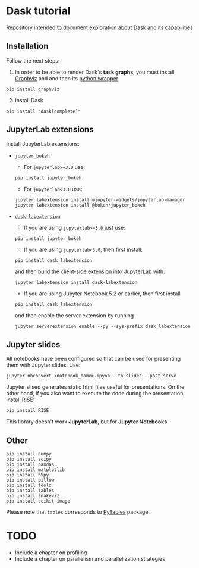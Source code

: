 # Dask tutorial

Repository intended to document exploration about Dask and its capabilities

## Installation

Follow the next steps:

1. In order to be able to render Dask's **task graphs**, you must install [Graphviz](https://graphviz.org/download/) and and then its [python wrapper](https://pypi.org/project/graphviz/)

```
pip install graphviz
```

2. Install Dask

```
pip install "dask[complete]"
```

## JupyterLab extensions

Install JupyterLab extensions:

- [`jupyter_bokeh`](https://github.com/bokeh/jupyter_bokeh)

    - For `jupyterlab>=3.0` use:

    ```
    pip install jupyter_bokeh
    ```

    - For `jupyterlab<3.0` use:

    ```
    jupyter labextension install @jupyter-widgets/jupyterlab-manager
    jupyter labextension install @bokeh/jupyter_bokeh
    ```

- [`dask-labextension`](https://github.com/dask/dask-labextension)

    - If you are using `jupyterlab>=3.0` just use:

    ```
    pip install jupyter_bokeh
    ```

    - If you are using `jupyterlab<3.0`, then first install:

    ```
    pip install dask_labextension
    ```

    and then build the client-side extension into JupyterLab with:

    ```
    jupyter labextension install dask-labextension
    ```

    - If you are using Jupyter Notebook 5.2 or earlier, then first install
    
    ```
    pip install dask_labextension
    ```

    and then enable the server extension by running

    ```
    jupyter serverextension enable --py --sys-prefix dask_labextension
    ```
## Jupyter slides

All notebooks have been configured so that can be used for presenting them with Jupyter slides. Use:

```
jupyter nbconvert <notebook_name>.ipynb --to slides --post serve
```

Jupyter slised generates static html files useful for presentations. On the other hand, if you also want to execute the code during the presentation, install [RISE](https://rise.readthedocs.io/en/stable/):

```
pip install RISE
```

This library doesn't work **JupyterLab**, but for **Jupyter Notebooks**.




## Other

```
pip install numpy
pip install scipy
pip install pandas
pip install matplotlib
pip install h5py
pip install pillow
pip install toolz
pip install tables
pip install snakeviz
pip install scikit-image
```

Please note that `tables` corresponds to [PyTables](http://www.pytables.org/) package.

# TODO

- Include a chapter on profiling
- Include a chapter on parallelism and parallelization strategies
